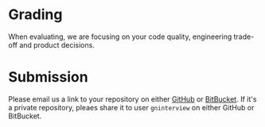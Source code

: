 # Grading
When evaluating, we are focusing on your code quality, engineering trade-off and product decisions. 

# Submission
Please email us a link to your repository on either [GitHub](https://github.com/gninterview) or [BitBucket](https://bitbucket.com/gninterview). If it's a private repository, pleaes share it to user `gninterview` on either GitHub or BitBucket.
